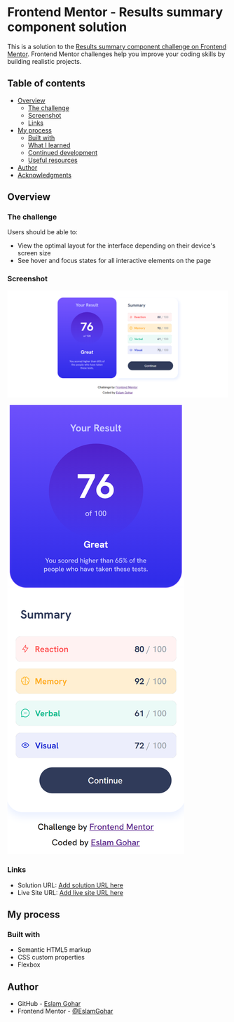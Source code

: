 # Frontend Mentor - Results summary component solution

This is a solution to the [Results summary component challenge on Frontend Mentor](https://www.frontendmentor.io/challenges/results-summary-component-CE_K6s0maV). Frontend Mentor challenges help you improve your coding skills by building realistic projects. 

## Table of contents

- [Overview](#overview)
  - [The challenge](#the-challenge)
  - [Screenshot](#screenshot)
  - [Links](#links)
- [My process](#my-process)
  - [Built with](#built-with)
  - [What I learned](#what-i-learned)
  - [Continued development](#continued-development)
  - [Useful resources](#useful-resources)
- [Author](#author)
- [Acknowledgments](#acknowledgments)

## Overview

### The challenge

Users should be able to:

- View the optimal layout for the interface depending on their device's screen size
- See hover and focus states for all interactive elements on the page

### Screenshot

![desktop_preview](./design/desktop_preview.png)

![mobile_preview](./design/mobile_preview.png)


### Links

- Solution URL: [Add solution URL here](https://github.com/EslamGohar/result-summary-component)
- Live Site URL: [Add live site URL here](https://eslamx-result-summary.netlify.app/)

## My process

### Built with

- Semantic HTML5 markup
- CSS custom properties
- Flexbox

## Author

- GitHub - [Eslam Gohar](https://github.com/EslamGohar)
- Frontend Mentor - [@EslamGohar](https://www.frontendmentor.io/profile/EslamGohar)
